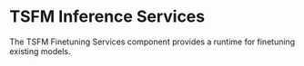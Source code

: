 # TSFM Inference Services

The TSFM Finetuning Services component provides a runtime for finetuning existing models.